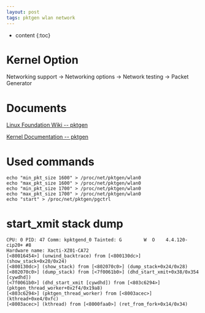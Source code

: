 ```yaml
---
layout: post
tags: pktgen wlan network
---
```

* content
{:toc}


Kernel Option
=============
Networking support → Networking options → Network testing → Packet Generator


Documents
=========
[Linux Foundation Wiki -- pktgen](https://wiki.linuxfoundation.org/networking/pktgen)

[Kernel Documentation -- pktgen](https://www.kernel.org/doc/Documentation/networking/pktgen.txt)

Used commands
=============
```
echo "min_pkt_size 1600" > /proc/net/pktgen/wlan0
echo "max_pkt_size 1600" > /proc/net/pktgen/wlan0
echo "min_pkt_size 1700" > /proc/net/pktgen/wlan0
echo "max_pkt_size 1700" > /proc/net/pktgen/wlan0
echo "start" > /proc/net/pktgen/pgctrl
```

start_xmit stack dump
=====================
```
CPU: 0 PID: 47 Comm: kpktgend_0 Tainted: G        W  O    4.4.120-cip20+ #8
Hardware name: Xacti-XZ01-CA72
[<80016454>] (unwind_backtrace) from [<800130dc>] (show_stack+0x20/0x24)
[<800130dc>] (show_stack) from [<802070c0>] (dump_stack+0x24/0x28)
[<802070c0>] (dump_stack) from [<7f0061b0>] (dhd_start_xmit+0x38/0x354 [cywdhd])
[<7f0061b0>] (dhd_start_xmit [cywdhd]) from [<803c6294>] (pktgen_thread_worker+0x2f4/0x19a8)
[<803c6294>] (pktgen_thread_worker) from [<8003acec>] (kthread+0xe4/0xfc)
[<8003acec>] (kthread) from [<8000faa0>] (ret_from_fork+0x14/0x34)
```

